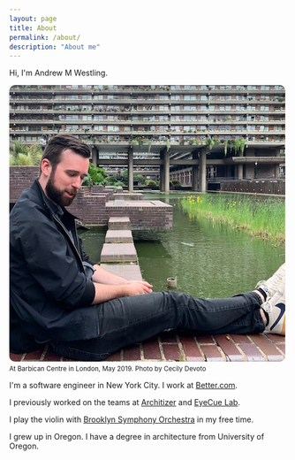 ```yaml
---
layout: page
title: About
permalink: /about/
description: "About me"
---
```

Hi, I'm Andrew M Westling.

<style>img { height: 500px; width: 500px; border-radius: 10px; }</style>
![Andrew M Westling](/assets/Andrew-M-Westling-2019-1.jpg)
<br>
<small>At Barbican Centre in London, May 2019. Photo by Cecily Devoto</small>

I'm a software engineer in New York City. I work at [Better.com](https://better.com).

I previously worked on the teams at [Architizer](https://architizer.com) and [EyeCue Lab](http://eyecuelab.com).

I play the violin with [Brooklyn Symphony Orchestra](https://brooklynsymphonyorchestra.org) in my free time.

I grew up in Oregon. I have a degree in architecture from University of Oregon.

